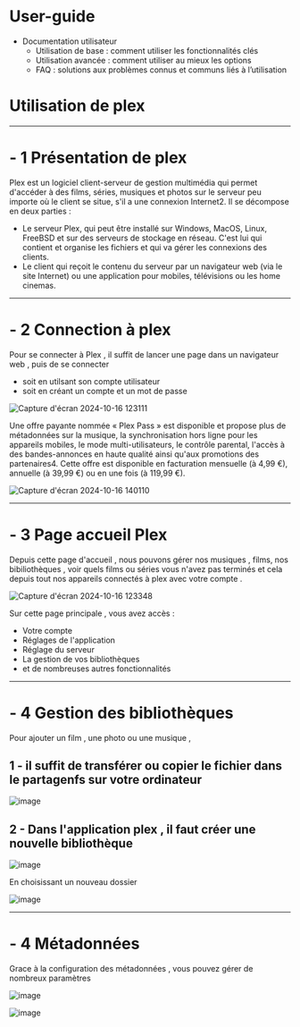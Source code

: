 # User-guide
  - Documentation utilisateur
    - Utilisation de base : comment utiliser les fonctionnalités clés
    - Utilisation avancée : comment utiliser au mieux les options
    - FAQ : solutions aux problèmes connus et communs liés à l’utilisation

# Utilisation de plex 
---
# - 1 Présentation de plex  

 Plex est un logiciel client-serveur de gestion multimédia qui permet d'accéder à des films, séries, musiques et photos sur le serveur peu importe où le client se situe, s'il a une connexion Internet2. Il se décompose en deux parties : 
 - Le serveur Plex, qui peut être installé sur Windows, MacOS, Linux, FreeBSD et sur des serveurs de stockage en réseau. C'est lui qui contient et organise les fichiers et qui va gérer les connexions des clients.
 - Le client qui reçoit le contenu du serveur par un navigateur web (via le site Internet) ou une application pour mobiles, télévisions ou les home cinemas.
    
---
# - 2 Connection à plex 

 Pour se connecter à Plex , il suffit de lancer une page dans un navigateur web , puis de se connecter
  - soit en utilsant son compte utilisateur
  - soit en créant un compte et un mot de passe 

![Capture d'écran 2024-10-16 123111](https://github.com/user-attachments/assets/80650a01-4a63-4e75-b22f-5e36a0864577)

Une offre payante nommée « Plex Pass » est disponible et propose plus de métadonnées sur la musique, la synchronisation hors ligne pour les appareils mobiles, le mode multi-utilisateurs, le contrôle parental, l'accès à des bandes-annonces en haute qualité ainsi qu'aux promotions des partenaires4. Cette offre est disponible en facturation mensuelle (à 4,99 €), annuelle (à 39,99 €) ou en une fois (à 119,99 €).

![Capture d'écran 2024-10-16 140110](https://github.com/user-attachments/assets/9b1dcf8d-c575-43b0-bc57-fa60fd8045ef)

---
# - 3 Page accueil Plex 

Depuis cette page d'accueil , nous pouvons gérer nos musiques , films, nos bibiliothèques , voir quels films ou séries vous n'avez pas terminés et cela depuis tout nos appareils connectés à plex avec votre compte .

 ![Capture d'écran 2024-10-16 123348](https://github.com/user-attachments/assets/f0d2915e-a793-41a6-9ffd-d957b08699aa)

 Sur cette page principale , vous avez accès :
  - Votre compte 
  - Réglages de l'application
  - Réglage du serveur
  - La gestion de vos bibliothèques
  - et de nombreuses autres fonctionnalités

---

# - 4 Gestion des bibliothèques

 Pour ajouter un film , une photo ou une musique , 
 
 ## 1 - il suffit de transférer ou copier le fichier dans le partagenfs sur votre ordinateur 

![image](https://github.com/user-attachments/assets/7be6ce75-46c6-430a-9f51-47dbb5e94ed7)

 ## 2 - Dans l'application plex , il faut créer une nouvelle bibliothèque 

![image](https://github.com/user-attachments/assets/64b0a792-5c1d-4fbc-81b0-ce378d7f1320)

En choisissant un nouveau dossier 

![image](https://github.com/user-attachments/assets/570b9cc5-e465-4efe-9489-6c8af413f5bc)

---

# - 4 Métadonnées

Grace à la configuration des métadonnées , vous pouvez gérer de nombreux paramètres 

![image](https://github.com/user-attachments/assets/36a6b3d5-b71d-4321-93a2-c780c1e147b6)

![image](https://github.com/user-attachments/assets/6bbb382c-6cca-4df7-8219-eeb26d5cee99)





 

 




